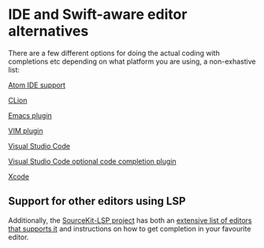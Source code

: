 # IDE and Swift-aware editor alternatives

There are a few different options for doing the actual coding with completions etc depending on what platform you are using, a non-exhastive list:

[Atom IDE support](https://atom.io/packages/ide-swift)

[CLion](https://www.jetbrains.com/help/clion/swift.html)

[Emacs plugin](https://github.com/swift-emacs/swift-mode)

[VIM plugin](https://github.com/keith/swift.vim)

[Visual Studio Code](https://code.visualstudio.com)

[Visual Studio Code optional code completion plugin](https://marketplace.visualstudio.com/items?itemName=vknabel.vscode-swift-development-environment)

[Xcode](https://developer.apple.com/xcode/ide/)

## Support for other editors using LSP

Additionally, the [SourceKit-LSP project](https://github.com/apple/sourcekit-lsp) has both an [extensive list of editors that supports it](https://github.com/apple/sourcekit-lsp/tree/main/Editors) and instructions on how to get completion in your favourite editor.
